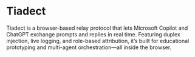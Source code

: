 # Tiadect
Tiadect is a browser-based relay protocol that lets Microsoft Copilot and ChatGPT exchange prompts and replies in real time. Featuring duplex injection, live logging, and role-based attribution, it’s built for educational prototyping and multi-agent orchestration—all inside the browser.
